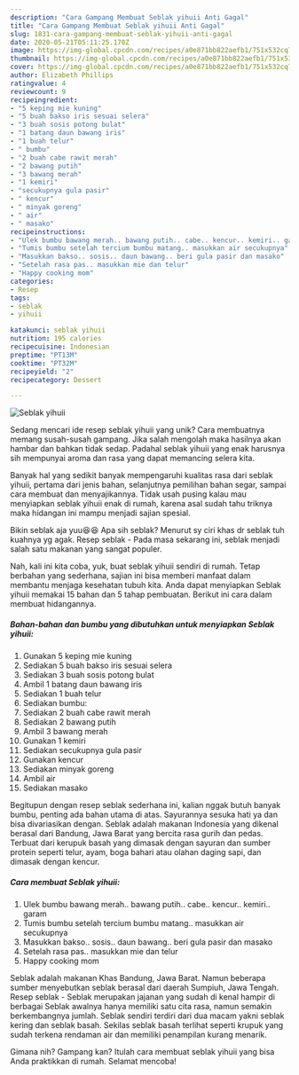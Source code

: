 ```yaml
---
description: "Cara Gampang Membuat Seblak yihuii Anti Gagal"
title: "Cara Gampang Membuat Seblak yihuii Anti Gagal"
slug: 1831-cara-gampang-membuat-seblak-yihuii-anti-gagal
date: 2020-05-21T05:11:25.170Z
image: https://img-global.cpcdn.com/recipes/a0e871bb822aefb1/751x532cq70/seblak-yihuii-foto-resep-utama.jpg
thumbnail: https://img-global.cpcdn.com/recipes/a0e871bb822aefb1/751x532cq70/seblak-yihuii-foto-resep-utama.jpg
cover: https://img-global.cpcdn.com/recipes/a0e871bb822aefb1/751x532cq70/seblak-yihuii-foto-resep-utama.jpg
author: Elizabeth Phillips
ratingvalue: 4
reviewcount: 9
recipeingredient:
- "5 keping mie kuning"
- "5 buah bakso iris sesuai selera"
- "3 buah sosis potong bulat"
- "1 batang daun bawang iris"
- "1 buah telur"
- " bumbu"
- "2 buah cabe rawit merah"
- "2 bawang putih"
- "3 bawang merah"
- "1 kemiri"
- "secukupnya gula pasir"
- " kencur"
- " minyak goreng"
- " air"
- " masako"
recipeinstructions:
- "Ulek bumbu bawang merah.. bawang putih.. cabe.. kencur.. kemiri.. garam"
- "Tumis bumbu setelah tercium bumbu matang.. masukkan air secukupnya"
- "Masukkan bakso.. sosis.. daun bawang.. beri gula pasir dan masako"
- "Setelah rasa pas.. masukkan mie dan telur"
- "Happy cooking mom"
categories:
- Resep
tags:
- seblak
- yihuii

katakunci: seblak yihuii 
nutrition: 195 calories
recipecuisine: Indonesian
preptime: "PT13M"
cooktime: "PT32M"
recipeyield: "2"
recipecategory: Dessert

---
```



![Seblak yihuii](https://img-global.cpcdn.com/recipes/a0e871bb822aefb1/751x532cq70/seblak-yihuii-foto-resep-utama.jpg)

Sedang mencari ide resep seblak yihuii yang unik? Cara membuatnya memang susah-susah gampang. Jika salah mengolah maka hasilnya akan hambar dan bahkan tidak sedap. Padahal seblak yihuii yang enak harusnya sih mempunyai aroma dan rasa yang dapat memancing selera kita.

Banyak hal yang sedikit banyak mempengaruhi kualitas rasa dari seblak yihuii, pertama dari jenis bahan, selanjutnya pemilihan bahan segar, sampai cara membuat dan menyajikannya. Tidak usah pusing kalau mau menyiapkan seblak yihuii enak di rumah, karena asal sudah tahu triknya maka hidangan ini mampu menjadi sajian spesial.

Bikin seblak aja yuu😆😆 Apa sih seblak? Menurut sy ciri khas dr seblak tuh kuahnya yg agak. Resep seblak - Pada masa sekarang ini, seblak menjadi salah satu makanan yang sangat populer.


Nah, kali ini kita coba, yuk, buat seblak yihuii sendiri di rumah. Tetap berbahan yang sederhana, sajian ini bisa memberi manfaat dalam membantu menjaga kesehatan tubuh kita. Anda dapat menyiapkan Seblak yihuii memakai 15 bahan dan 5 tahap pembuatan. Berikut ini cara dalam membuat hidangannya.

<!--inarticleads1-->

##### Bahan-bahan dan bumbu yang dibutuhkan untuk menyiapkan Seblak yihuii:

1. Gunakan 5 keping mie kuning
1. Sediakan 5 buah bakso iris sesuai selera
1. Sediakan 3 buah sosis potong bulat
1. Ambil 1 batang daun bawang iris
1. Sediakan 1 buah telur
1. Sediakan  bumbu:
1. Sediakan 2 buah cabe rawit merah
1. Sediakan 2 bawang putih
1. Ambil 3 bawang merah
1. Gunakan 1 kemiri
1. Sediakan secukupnya gula pasir
1. Gunakan  kencur
1. Sediakan  minyak goreng
1. Ambil  air
1. Sediakan  masako


Begitupun dengan resep seblak sederhana ini, kalian nggak butuh banyak bumbu, penting ada bahan utama di atas. Sayurannya sesuka hati ya dan bisa divariasikan dengan. Seblak adalah makanan Indonesia yang dikenal berasal dari Bandung, Jawa Barat yang bercita rasa gurih dan pedas. Terbuat dari kerupuk basah yang dimasak dengan sayuran dan sumber protein seperti telur, ayam, boga bahari atau olahan daging sapi, dan dimasak dengan kencur. 

<!--inarticleads2-->

##### Cara membuat Seblak yihuii:

1. Ulek bumbu bawang merah.. bawang putih.. cabe.. kencur.. kemiri.. garam
1. Tumis bumbu setelah tercium bumbu matang.. masukkan air secukupnya
1. Masukkan bakso.. sosis.. daun bawang.. beri gula pasir dan masako
1. Setelah rasa pas.. masukkan mie dan telur
1. Happy cooking mom


Seblak adalah makanan Khas Bandung, Jawa Barat. Namun beberapa sumber menyebutkan seblak berasal dari daerah Sumpiuh, Jawa Tengah. Resep seblak - Seblak merupakan jajanan yang sudah di kenal hampir di berbagai Seblak awalnya hanya memiliki satu cita rasa, namun semakin berkembangnya jumlah. Seblak sendiri terdiri dari dua macam yakni seblak kering dan seblak basah. Sekilas seblak basah terlihat seperti krupuk yang sudah terkena rendaman air dan memiliki penampilan kurang menarik. 

Gimana nih? Gampang kan? Itulah cara membuat seblak yihuii yang bisa Anda praktikkan di rumah. Selamat mencoba!
